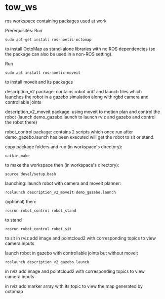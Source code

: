 # tow_ws
ros workspace containing packages used at work

Prerequisites:
  Run

    sudo apt-get install ros-noetic-octomap
    
  to install OctoMap as stand-alone libraries with no ROS dependencies (so the package can also be used in a non-ROS setting).
  
  Run
  
    sudo apt install ros-noetic-moveit
    
  to install moveit and its packages

description_v2 package: contains robot urdf and launch files which launches the robot in a gazebo simulation along with rgbd camera and controllable joints

description_v2_moveit package: using moveit to motion plan and control the robot (launch demo_gazebo.launch to launch rviz and gazebo and control the robot there)

robot_control package: contains 2 scripts which once run after demo_gazebo.launch has been executed will get the robot to sit or stand.

copy package folders and run (in workspace's directory):
  
    catkin_make
  
to make the workspace then (in workspace's directory):

    source devel/setup.bash



launching:
  launch robot with camera and moveit planner:
  
    roslaunch description_v2_moveit demo_gazebo.launch
    
(optional) then:

    rosrun robot_control robot_stand
to stand

    rosrun robot_control robot_sit
    
to sit
in rviz add image and pointcloud2 with corresponding topics to view camera inputs
    
launch robot in gazebo with controllable joints but without moveit 

    roslaunch description_v2 gazebo.launch
    
  in rviz add image and pointcloud2 with corresponding topics to view camera inputs
  
  in rviz add marker array with its topic to view the map generated by octomap
